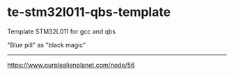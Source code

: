 te-stm32l011-qbs-template
=========================

Template STM32L011 for gcc and qbs

"Blue pill" as "black magic"


---

https://www.purplealienplanet.com/node/56
